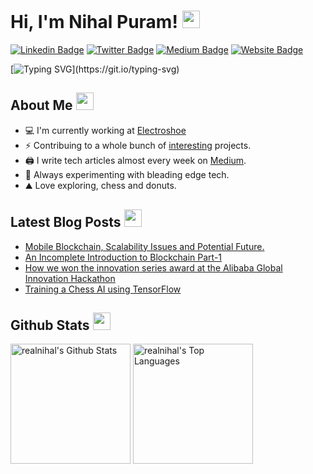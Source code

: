 # Hi, I'm Nihal Puram! <img src="https://media.giphy.com/media/hvRJCLFzcasrR4ia7z/giphy.gif" width="28"/>
[![Linkedin Badge](https://img.shields.io/badge/-LinkedIn-0e76a8?style=flat-square&logo=Linkedin&logoColor=white)](https://www.linkedin.com/in/nihal-puram/)
[![Twitter Badge](https://img.shields.io/badge/-Twitter-00acee?style=flat-square&logo=Twitter&logoColor=white)](https://twitter.com/PuramNihal)
[![Medium Badge](https://img.shields.io/badge/Medium-12100E?style=flat-square&logo=Medium&logoColor=white)](https://medium.com/@nihalpuram)
[![Website Badge](https://img.shields.io/badge/Website-3b5998?style=flat-square&logo=google-chrome&logoColor=white)](https://www.nihalpuram.ml/)

[![Typing SVG](https://readme-typing-svg.herokuapp.com?font=comfortaa&color=%23F77B93&size=25&height=40&lines=Nice+to+meet+you!;I'm+a+Software+Developer;Tech+Blogger;Machine+/Deep+Learning+enthusiast;)](https://git.io/typing-svg)

## About Me <img src="https://c.tenor.com/uZFq07-ujK8AAAAi/man-shrugging-joypixels.gif" width="28"/>
* 💻 I'm currently working at <a href="https://www.electroshoe.com">Electroshoe</a> 
* ⚡ Contribuing to a whole bunch of <a href="http://github.com/realnihal">interesting</a> projects.
* 🖨️ I write tech articles almost every week on <a href="https://medium.com/@nihalpuram">Medium</a>. 
* 🌱 Always experimenting with bleading edge tech. 
* ⛰️ Love exploring, chess and donuts.
<p align="center">

## Latest Blog Posts <img src="https://c.tenor.com/lZE8tZGKLQ4AAAAi/saturn-v-space.gif" width="28"/>
<!-- BLOG-POST-LIST:START -->
- [Mobile Blockchain, Scalability Issues and Potential Future.](https://www.nihalpuram.ml/2022/01/17/genesisblock/)
- [An Incomplete Introduction to Blockchain Part-1](https://www.nihalpuram.ml/2022/01/17/blockchain1/)
- [How we won the innovation series award at the Alibaba Global Innovation Hackathon](https://www.nihalpuram.ml/2021/10/30/alibaba/)
- [Training a Chess AI using TensorFlow](https://www.nihalpuram.ml/2021/09/14/chess-ai/)
<!-- BLOG-POST-LIST:END -->

## Github Stats <img src="https://c.tenor.com/ZULdaf8iCHgAAAAi/100-discord.gif" width="28"/>
  
 <a href="https://github.com/realnihal/"><img alt="realnihal's Github Stats" src="https://denvercoder1-github-readme-stats.vercel.app/api/?username=realnihal&show_icons=true&count_private=true&theme=react&hide_border=true&bg_color=1F222E&title_color=F85D7F&icon_color=F8D866" height="192px"/></a>
  <a href="https://github.com/realnihal"><img alt="realnihal's Top Languages" src="https://github-readme-stats.vercel.app/api/top-langs/?username=realnihal&langs_count=8&layout=compact&theme=react&hide_border=true&bg_color=1F222E&title_color=F85D7F&icon_color=F8D866&hide=javascript,html,scss" height="192px"/></a>
</p>
